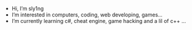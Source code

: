 - Hi, I’m sly1ng
- I’m interested in computers,  coding, web developing, games...
- I’m currently learning c#, cheat engine, game hacking and a lil of c++ ...
